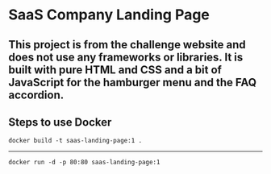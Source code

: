   # SaaS Company Landing Page 
  

  
This project is from the  challenge website and does not use any frameworks or libraries. It is built with pure HTML and CSS and a bit of JavaScript for the hamburger menu  and the FAQ accordion.
 ----------
 

## Steps to use Docker 

 ```shell
docker build -t saas-landing-page:1 .
```
-------
```shell
docker run -d -p 80:80 saas-landing-page:1
```
